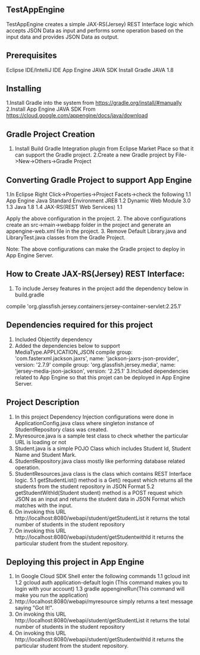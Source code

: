 ## TestAppEngine

TestAppEngine creates a simple JAX-RS(Jersey) REST Interface logic which accepts JSON Data as input and performs some operation 
based on the input data and provides JSON Data as output.

## Prerequisites
Eclipse IDE/IntelliJ IDE
App Engine JAVA SDK
Install Gradle
JAVA 1.8

## Installing
1.Install Gradle into the system from https://gradle.org/install/#manually
2.Install App Engine JAVA SDK From https://cloud.google.com/appengine/docs/java/download


## Gradle Project Creation
1. Install Build Gradle Integration plugin from Eclipse Market Place so that it can support the Gradle project.
2.Create a new Gradle project by File->New->Others->Gradle Project

## Converting Gradle Project to support App Engine
1.In Eclipse Right Click->Properties->Project Facets->check the following
   1.1 App Engine Java Standard Environment JRE8
   1.2 Dynamic Web Module 3.0
   1.3 Java 1.8
   1.4 JAX-RS(REST Web Services) 1.1

Apply the above configuration in the project.
2. The above configurations create an src->main->webapp folder in the project and generate an appengine-web.xml file in the project.
3. Remove Default Library.java and LibraryTest.java classes from the Gradle Project.  

Note: The above configurations can make the Gradle project to deploy in App Engine Server.

## How to Create JAX-RS(Jersey) REST Interface:
1. To include Jersey features in the project add the dependency below in build.gradle
  
  compile 'org.glassfish.jersey.containers:jersey-container-servlet:2.25.1'

## Dependencies required for this project

1. Included Objectify dependency
2. Added the dependencies below to support MediaType.APPLICATION_JSON
   compile group: 'com.fasterxml.jackson.jaxrs', name: 'jackson-jaxrs-json-provider', version: '2.7.9'
   compile group: 'org.glassfish.jersey.media', name: 'jersey-media-json-jackson', version: '2.25.1'
3.Included dependencies related to App Engine so that this projet can be deployed in App Engine Server.

## Project Description
1. In this project Dependency Injection configurations were done in ApplicationConfig.java class
   where singleton instance of StudentRepository class was created.
2. Myresource.java is a sample test class to check whether the particular URL is loading or not
3. Student.java is a simple POJO Class which includes Student Id, Student Name and Student Mark.
4. StudentRepository.java class mostly like performing database related operation.
5. StudentResources.java class is the class which contains REST Interface logic.
   5.1 getStudentList() method is a Get() request which returns all the students from the student repository in JSON Format
   5.2 getStudentWithId(Student student) method is a POST request which JSON as an input and returns the student data in JSON Format
       which matches with the input. 
6. On invoking this URL http://localhost:8080/webapi/student/getStudentList it returns the total number of students in the student repository 
7. On invoking this URL http://localhost:8080/webapi/student/getStudentwithId it returns the particular student from the student repository.

## Deploying this project in App Engine
1. In Google Cloud SDK Shell enter the following commands
      1.1 gcloud init
      1.2 gcloud auth application-default login (This command makes you to login with your account)
      1.3 gradle appengineRun(This command will make you run the application)
2. http://localhost:8080/webapi/myresource simply returns a text message saying "Got It!".
3. On invoking this URL http://localhost:8080/webapi/student/getStudentList it returns the total number of students in the student repository 
4. On invoking this URL http://localhost:8080/webapi/student/getStudentwithId it returns the particular student from the student repository.    































